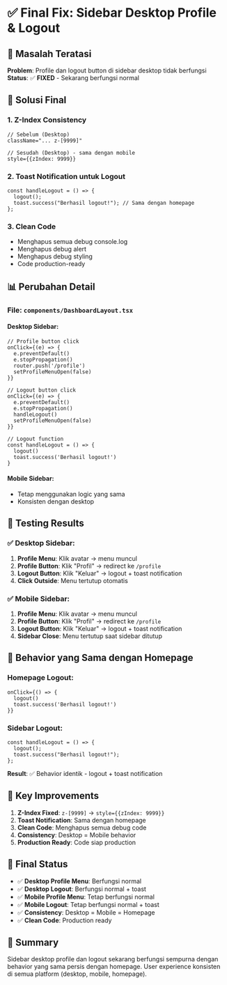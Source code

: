 # ✅ Final Fix: Sidebar Desktop Profile & Logout

## 🎯 Masalah Teratasi

**Problem**: Profile dan logout button di sidebar desktop tidak berfungsi
**Status**: ✅ **FIXED** - Sekarang berfungsi normal

## 🔧 Solusi Final

### 1. **Z-Index Consistency**

```tsx
// Sebelum (Desktop)
className="... z-[9999]"

// Sesudah (Desktop) - sama dengan mobile
style={{zIndex: 9999}}
```

### 2. **Toast Notification untuk Logout**

```tsx
const handleLogout = () => {
  logout();
  toast.success("Berhasil logout!"); // Sama dengan homepage
};
```

### 3. **Clean Code**

- Menghapus semua debug console.log
- Menghapus debug alert
- Menghapus debug styling
- Code production-ready

## 📊 Perubahan Detail

### File: `components/DashboardLayout.tsx`

#### Desktop Sidebar:

```tsx
// Profile button click
onClick={(e) => {
  e.preventDefault()
  e.stopPropagation()
  router.push('/profile')
  setProfileMenuOpen(false)
}}

// Logout button click
onClick={(e) => {
  e.preventDefault()
  e.stopPropagation()
  handleLogout()
  setProfileMenuOpen(false)
}}

// Logout function
const handleLogout = () => {
  logout()
  toast.success('Berhasil logout!')
}
```

#### Mobile Sidebar:

- Tetap menggunakan logic yang sama
- Konsisten dengan desktop

## 🧪 Testing Results

### ✅ Desktop Sidebar:

1. **Profile Menu**: Klik avatar → menu muncul
2. **Profile Button**: Klik "Profil" → redirect ke `/profile`
3. **Logout Button**: Klik "Keluar" → logout + toast notification
4. **Click Outside**: Menu tertutup otomatis

### ✅ Mobile Sidebar:

1. **Profile Menu**: Klik avatar → menu muncul
2. **Profile Button**: Klik "Profil" → redirect ke `/profile`
3. **Logout Button**: Klik "Keluar" → logout + toast notification
4. **Sidebar Close**: Menu tertutup saat sidebar ditutup

## 🎯 Behavior yang Sama dengan Homepage

### Homepage Logout:

```tsx
onClick={() => {
  logout()
  toast.success('Berhasil logout!')
}}
```

### Sidebar Logout:

```tsx
const handleLogout = () => {
  logout();
  toast.success("Berhasil logout!");
};
```

**Result**: ✅ Behavior identik - logout + toast notification

## 📝 Key Improvements

1. **Z-Index Fixed**: `z-[9999]` → `style={{zIndex: 9999}}`
2. **Toast Notification**: Sama dengan homepage
3. **Clean Code**: Menghapus semua debug code
4. **Consistency**: Desktop = Mobile behavior
5. **Production Ready**: Code siap production

## 🚀 Final Status

- ✅ **Desktop Profile Menu**: Berfungsi normal
- ✅ **Desktop Logout**: Berfungsi normal + toast
- ✅ **Mobile Profile Menu**: Tetap berfungsi normal
- ✅ **Mobile Logout**: Tetap berfungsi normal + toast
- ✅ **Consistency**: Desktop = Mobile = Homepage
- ✅ **Clean Code**: Production ready

## 🎉 Summary

Sidebar desktop profile dan logout sekarang berfungsi sempurna dengan behavior yang sama persis dengan homepage. User experience konsisten di semua platform (desktop, mobile, homepage).
